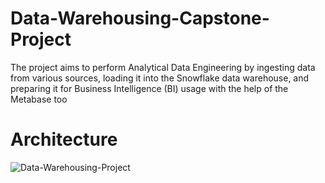 # Data-Warehousing-Capstone-Project
The project aims to perform Analytical Data Engineering by ingesting data from various sources, loading it into the Snowflake data warehouse, and preparing it for Business Intelligence (BI) usage with the help of the Metabase too
# Architecture
![Data-Warehousing-Project](https://github.com/idmaram/Data-Warehousing-Project/assets/160900371/31ea2e71-15c3-4628-aceb-5712f0d5e504)

